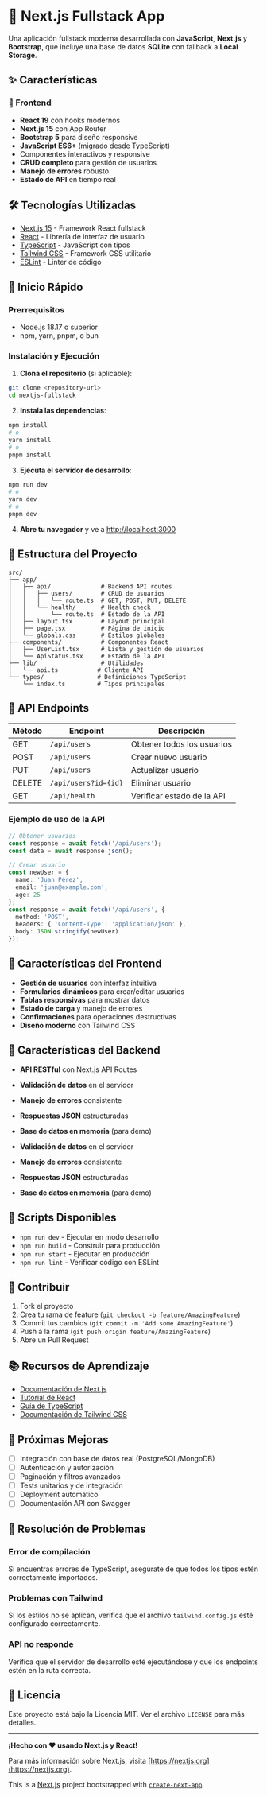 # 🚀 Next.js Fullstack App

Una aplicación fullstack moderna desarrollada con **JavaScript**, **Next.js** y **Bootstrap**, que incluye una base de datos **SQLite** con fallback a **Local Storage**.

## ✨ Características

### 🎯 Frontend
- **React 19** con hooks modernos
- **Next.js 15** con App Router
- **Bootstrap 5** para diseño responsive
- **JavaScript ES6+** (migrado desde TypeScript)
- Componentes interactivos y responsive
- **CRUD completo** para gestión de usuarios
- **Manejo de errores** robusto
- **Estado de API** en tiempo real

## 🛠️ Tecnologías Utilizadas

- [Next.js 15](https://nextjs.org/) - Framework React fullstack
- [React](https://reactjs.org/) - Librería de interfaz de usuario
- [TypeScript](https://www.typescriptlang.org/) - JavaScript con tipos
- [Tailwind CSS](https://tailwindcss.com/) - Framework CSS utilitario
- [ESLint](https://eslint.org/) - Linter de código

## 🚀 Inicio Rápido

### Prerrequisitos

- Node.js 18.17 o superior
- npm, yarn, pnpm, o bun

### Instalación y Ejecución

1. **Clona el repositorio** (si aplicable):
```bash
git clone <repository-url>
cd nextjs-fullstack
```

2. **Instala las dependencias**:
```bash
npm install
# o
yarn install
# o
pnpm install
```

3. **Ejecuta el servidor de desarrollo**:
```bash
npm run dev
# o
yarn dev
# o
pnpm dev
```

4. **Abre tu navegador** y ve a [http://localhost:3000](http://localhost:3000)

## 📁 Estructura del Proyecto

```
src/
├── app/
│   ├── api/              # Backend API routes
│   │   ├── users/        # CRUD de usuarios
│   │   │   └── route.ts  # GET, POST, PUT, DELETE
│   │   └── health/       # Health check
│   │       └── route.ts  # Estado de la API
│   ├── layout.tsx        # Layout principal
│   ├── page.tsx          # Página de inicio
│   └── globals.css       # Estilos globales
├── components/           # Componentes React
│   ├── UserList.tsx      # Lista y gestión de usuarios
│   └── ApiStatus.tsx     # Estado de la API
├── lib/                  # Utilidades
│   └── api.ts           # Cliente API
└── types/               # Definiciones TypeScript
    └── index.ts         # Tipos principales
```

## 🔌 API Endpoints

| Método | Endpoint | Descripción |
|--------|----------|-------------|
| GET | `/api/users` | Obtener todos los usuarios |
| POST | `/api/users` | Crear nuevo usuario |
| PUT | `/api/users` | Actualizar usuario |
| DELETE | `/api/users?id={id}` | Eliminar usuario |
| GET | `/api/health` | Verificar estado de la API |

### Ejemplo de uso de la API

```typescript
// Obtener usuarios
const response = await fetch('/api/users');
const data = await response.json();

// Crear usuario
const newUser = {
  name: 'Juan Pérez',
  email: 'juan@example.com',
  age: 25
};
const response = await fetch('/api/users', {
  method: 'POST',
  headers: { 'Content-Type': 'application/json' },
  body: JSON.stringify(newUser)
});
```

## 🎨 Características del Frontend

- **Gestión de usuarios** con interfaz intuitiva
- **Formularios dinámicos** para crear/editar usuarios
- **Tablas responsivas** para mostrar datos
- **Estado de carga** y manejo de errores
- **Confirmaciones** para operaciones destructivas
- **Diseño moderno** con Tailwind CSS

## 🔧 Características del Backend

- **API RESTful** con Next.js API Routes
- **Validación de datos** en el servidor
- **Manejo de errores** consistente
- **Respuestas JSON** estructuradas
- **Base de datos en memoria** (para demo)

- **Validación de datos** en el servidor
- **Manejo de errores** consistente
- **Respuestas JSON** estructuradas
- **Base de datos en memoria** (para demo)

## 📝 Scripts Disponibles

- `npm run dev` - Ejecutar en modo desarrollo
- `npm run build` - Construir para producción
- `npm run start` - Ejecutar en producción
- `npm run lint` - Verificar código con ESLint

## 🤝 Contribuir

1. Fork el proyecto
2. Crea tu rama de feature (`git checkout -b feature/AmazingFeature`)
3. Commit tus cambios (`git commit -m 'Add some AmazingFeature'`)
4. Push a la rama (`git push origin feature/AmazingFeature`)
5. Abre un Pull Request

## 📚 Recursos de Aprendizaje

- [Documentación de Next.js](https://nextjs.org/docs)
- [Tutorial de React](https://reactjs.org/tutorial/tutorial.html)
- [Guía de TypeScript](https://www.typescriptlang.org/docs/)
- [Documentación de Tailwind CSS](https://tailwindcss.com/docs)

## 🔮 Próximas Mejoras

- [ ] Integración con base de datos real (PostgreSQL/MongoDB)
- [ ] Autenticación y autorización
- [ ] Paginación y filtros avanzados
- [ ] Tests unitarios y de integración
- [ ] Deployment automático
- [ ] Documentación API con Swagger

## 🐛 Resolución de Problemas

### Error de compilación
Si encuentras errores de TypeScript, asegúrate de que todos los tipos estén correctamente importados.

### Problemas con Tailwind
Si los estilos no se aplican, verifica que el archivo `tailwind.config.js` esté configurado correctamente.

### API no responde
Verifica que el servidor de desarrollo esté ejecutándose y que los endpoints estén en la ruta correcta.

## 📄 Licencia

Este proyecto está bajo la Licencia MIT. Ver el archivo `LICENSE` para más detalles.

---

**¡Hecho con ❤️ usando Next.js y React!**

Para más información sobre Next.js, visita [https://nextjs.org](https://nextjs.org).

This is a [Next.js](https://nextjs.org) project bootstrapped with [`create-next-app`](https://nextjs.org/docs/app/api-reference/cli/create-next-app).
